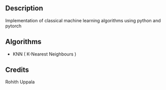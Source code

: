 ## Description

Implementation of classical machine learning algorithms using python and pytorch

## Algorithms

- KNN ( K-Nearest Neighbours )

## Credits

Rohith Uppala
